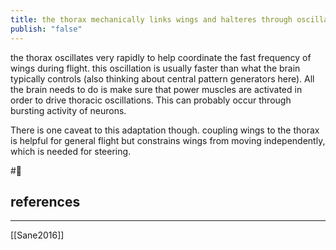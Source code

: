 ```yaml
---
title: the thorax mechanically links wings and halteres through oscillations
publish: "false"
---
```

the thorax oscillates very rapidly to help coordinate the fast frequency of wings during flight. this oscillation is usually faster than what the brain typically controls (also thinking about central pattern generators here). All the brain needs to do is make sure that power muscles are activated in order to drive thoracic oscillations. This can probably occur through bursting activity of neurons. 

There is one caveat to this adaptation though. coupling wings to the thorax is helpful for general flight but constrains wings from moving independently, which is needed for steering.


#🥚 
## references
---
[[Sane2016]]